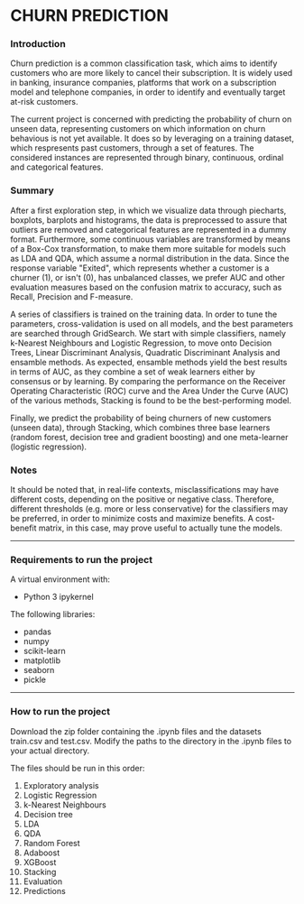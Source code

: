 # CHURN PREDICTION

### Introduction ###
Churn prediction is a common classification task, which aims to identify customers who are more likely to cancel their subscription.
It is widely used in banking, insurance companies, platforms that work on a subscription model and telephone companies, in order to
identify and eventually target at-risk customers.

The current project is concerned with predicting the probability of churn on unseen data, representing customers on which information on churn behavious is not yet available. It does so by leveraging on a training dataset, which respresents past customers, through a set of features. The considered instances are represented through binary, continuous, ordinal and categorical features.


### Summary ###

After a first exploration step, in which we visualize data through piecharts, boxplots, barplots and histograms, the data is preprocessed to assure that outliers are removed and categorical features are represented in a dummy format. Furthermore, some continuous variables are transformed by means of a Box-Cox transformation, to make them more suitable for models such as LDA and QDA, which assume a normal distribution in the data. Since the response variable "Exited", which represents whether a customer is a churner (1), or isn't (0), has unbalanced classes, we prefer AUC and other evaluation measures based on the confusion matrix to accuracy, such as Recall, Precision and F-measure.

A series of classifiers is trained on the training data. In order to tune the parameters, cross-validation is used on all models, and the best parameters are searched through GridSearch.
We start with simple classifiers, namely k-Nearest Neighbours and Logistic Regression, to move onto Decision Trees, Linear Discriminant Analysis, Quadratic Discriminant Analysis and ensamble methods.
As expected, ensamble methods yield the best results in terms of AUC, as they combine a set of weak learners either by consensus or by learning. By comparing the performance on the Receiver Operating Characteristic (ROC) curve and the Area Under the Curve (AUC) of the various methods, Stacking is found to be the best-performing model.

Finally, we predict the probability of being churners of new customers (unseen data), through Stacking, which combines three base learners (random forest, decision tree and gradient boosting) and one meta-learner (logistic regression).


### Notes ###

It should be noted that, in real-life contexts, misclassifications may have different costs, depending on the positive or negative class. Therefore, different thresholds (e.g. more or less conservative) for the classifiers may be preferred, in order to minimize costs and maximize benefits. A cost-benefit matrix, in this case, may prove useful to actually tune the models.


---

### Requirements to run the project ###

A virtual environment with:
- Python 3 ipykernel

The following libraries:
- pandas
- numpy
- scikit-learn
- matplotlib
- seaborn
- pickle

---

### How to run the project ###

Download the zip folder containing the .ipynb files and the datasets train.csv and test.csv. Modify the paths to the directory in the .ipynb files to your actual directory. 

The files should be run in this order:
1. Exploratory analysis
2. Logistic Regression
3. k-Nearest Neighbours
4. Decision tree
5. LDA
6. QDA
7. Random Forest
8. Adaboost
9. XGBoost
10. Stacking
11. Evaluation
12. Predictions
